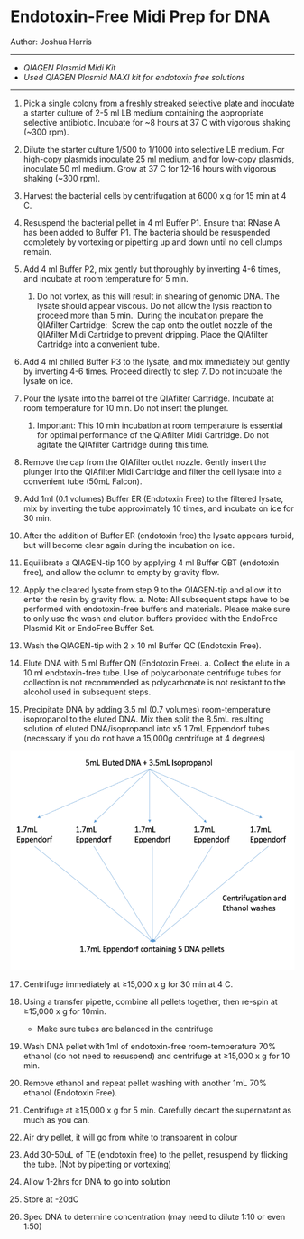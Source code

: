 # Endotoxin-Free Midi Prep for DNA

Author: Joshua Harris

------------------------------------------------------------

-	*QIAGEN Plasmid Midi Kit*
-	*Used QIAGEN Plasmid MAXI kit for endotoxin free solutions*

--------------------------------------------------------------
1.	Pick a single colony from a freshly streaked selective plate and inoculate a starter culture of 2-5 ml LB medium containing the appropriate selective antibiotic. Incubate for ~8 hours at 37 C with vigorous shaking (~300 rpm).  

1. Dilute the starter culture 1/500 to 1/1000 into selective LB medium. For high-copy plasmids inoculate 25 ml medium, and for low-copy plasmids, inoculate 50 ml medium. Grow at 37 C for 12-16 hours with vigorous shaking (~300 rpm).  

1.	Harvest the bacterial cells by centrifugation at 6000 x g for 15 min at 4 C.  

1.	Resuspend the bacterial pellet in 4 ml Buffer P1. Ensure that RNase A has been added to Buffer P1. The bacteria should be resuspended completely by vortexing or pipetting up and down until no cell clumps remain.

1.	Add 4 ml Buffer P2, mix gently but thoroughly by inverting 4-6 times, and incubate at room temperature for 5 min.
    1.	Do not vortex, as this will result in shearing of genomic DNA. The lysate should appear viscous. Do not allow the lysis reaction to proceed more than 5 min.  During the incubation prepare the QIAfilter Cartridge:  Screw the cap onto the outlet nozzle of the QIAfilter Midi Cartridge to prevent dripping. Place the QIAfilter Cartridge into a convenient tube.  

1.	Add 4 ml chilled Buffer P3 to the lysate, and mix immediately but gently by inverting 4-6 times. Proceed directly to step 7. Do not incubate the lysate on ice.  

1.	Pour the lysate into the barrel of the QIAfilter Cartridge. Incubate at room temperature for 10 min. Do not insert the plunger.  

    1.	Important: This 10 min incubation at room temperature is essential for optimal performance of the QIAfilter Midi Cartridge. Do not agitate the QIAfilter Cartridge during this time.  

1.	Remove the cap from the QIAfilter outlet nozzle. Gently insert the plunger into the QIAfilter Midi Cartridge and filter the cell lysate into a convenient tube (50mL Falcon).

1.	Add 1ml (0.1 volumes) Buffer ER (Endotoxin Free) to the filtered lysate, mix by inverting the tube approximately 10 times, and incubate on ice for 30 min.  

1.	After the addition of Buffer ER (endotoxin free) the lysate appears turbid, but will become clear again during the incubation on ice.  

1.	Equilibrate a QIAGEN-tip 100 by applying 4 ml Buffer QBT (endotoxin free), and allow the column to empty by gravity flow.  

1.	Apply the cleared lysate from step 9 to the QIAGEN-tip and allow it to enter the resin by gravity flow.
a.	Note: All subsequent steps have to be performed with endotoxin-free buffers and materials. Please make sure to only use the wash and elution buffers provided with the EndoFree Plasmid Kit or EndoFree Buffer Set.  

1.	Wash the QIAGEN-tip with 2 x 10 ml Buffer QC (Endotoxin Free).  

1.	Elute DNA with 5 ml Buffer QN (Endotoxin Free).
a.	Collect the elute in a 10 ml endotoxin-free tube. Use of polycarbonate centrifuge tubes for collection is not recommended as polycarbonate is not resistant to the alcohol used in subsequent steps.

1.	Precipitate DNA by adding 3.5 ml (0.7 volumes) room-temperature isopropanol to the eluted DNA. Mix then split the 8.5mL resulting solution of eluted DNA/isopropanol into x5 1.7mL Eppendorf tubes (necessary if you do not have a 15,000g centrifuge at 4 degrees)

  ![](cache/MIDI_1.png?raw=true)

17.	Centrifuge immediately at ≥15,000 x g for 30 min at 4 C.  

1. Using a transfer pipette, combine all pellets together, then re-spin at ≥15,000 x g for 10min.

   * Make sure tubes are balanced in the centrifuge

1.	Wash DNA pellet with 1ml of endotoxin-free room-temperature 70% ethanol (do not need to resuspend) and centrifuge at ≥15,000 x g for 10 min.  

1.	Remove ethanol and repeat pellet washing with another 1mL 70% ethanol (Endotoxin Free).

1.	Centrifuge at ≥15,000 x g for 5 min. Carefully decant the supernatant as much as you can.

1.	Air dry pellet, it will go from white to transparent in colour

1.	Add 30-50uL of TE (endotoxin free) to the pellet, resuspend by flicking the tube. (Not by pipetting or vortexing)

1.	Allow 1-2hrs for DNA to go into solution

1.	Store at -20dC

1.	Spec DNA to determine concentration (may need to dilute 1:10 or even 1:50)
